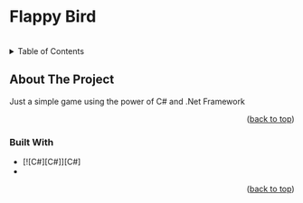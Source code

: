 # Flappy Bird



<!-- PROJECT LOGO -->
<br />



<!-- TABLE OF CONTENTS -->
<details>
  <summary>Table of Contents</summary>
  <ol>
    <li>
      <a href="#about-the-project">About The Game</a>
      <ul>
        <li><a href="#built-with">Built With</a></li>
      </ul>
    </li>
    <li>
      <a href="#getting-started">Getting Started</a>
      <ul>
        <li><a href="#prerequisites">Prerequisites</a></li>
        <li><a href="#installation">Installation</a></li>
      </ul>
    </li>
    <li><a href="#usage">Usage</a></li>
    <li><a href="#roadmap">Roadmap</a></li>
   
  </ol>
</details>



<!-- ABOUT THE PROJECT -->
## About The Project

Just a simple game using the power of C# and .Net Framework

<p align="right">(<a href="#readme-top">back to top</a>)</p>



### Built With


* [![C#][C#]][C#]
*

<p align="right">(<a href="#readme-top">back to top</a>)</p>



